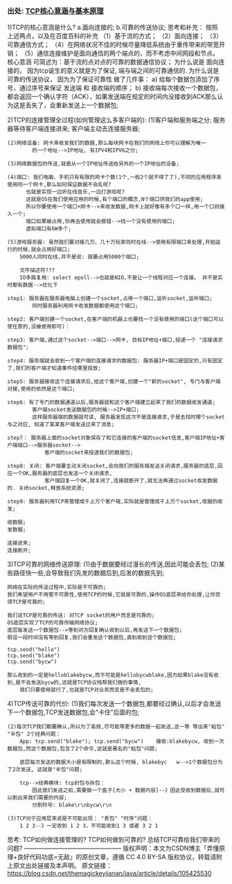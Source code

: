 ### 出处: [TCP核心意涵与基本原理](https://blog.csdn.net/themagickeyjianan/article/details/105425530)


1)TCP的核心意涵是什么?
	a.面向连接的;
	b.可靠的传送协议;
思考和补充：
  按照 上述两点，以及在百度百科的补充
  （1）基于流的方式；
  （2）面向连接；
  （3）可靠通信方式；
  （4）在网络状况不佳的时候尽量降低系统由于重传带来的带宽开销；
  （5）通信连接维护是面向通信的两个端点的，而不考虑中间网段和节点。
  核心意涵 可简述为：基于流的点对点的可靠的数据通信协议；
  为什么说是 面向连接的， 因为tcp诞生的意义就是为了保证, 端与端之间的可靠通信的.
  为什么说是 可靠的传送协议， 因为为了保证可靠性 做了几件事：
    a) 给每个数据包添加了序号，通过序号来保证 发送端 和 接收端的顺序；
    b) 接收端每次接收一个数据包，都会返回一个确认字符（ACK），如果发送端在规定的时间内没接收到ACK那么认为这是丢失了，会重新发送上一个数据包;


2)TCP的连接管理全过程(如何管理这么多客户端的):
	(1)客户端和服务端之分;
		服务器等待客户端连接进来;
		客户端主动去连接服务器;
 
	(2)网络设备: 网卡来收发我们的数据,那么每块网卡在我们的网络上你可以理解为唯一
			的一个地址-->IP地址, 有IPV4和IPV6之分;
 
	(3)网络数据包的传送,就是从一个IP地址传送给另外的一个IP地址的设备;
 
	(4)端口: 我们电脑、手机只有有限的网卡个数(1个,一般2个就不得了了),不同的应用程序来使用同一个网卡,那么如何保证数据不会乱呢?
		  也就是实现一边听在线音乐,一边打游戏呢?
		  这就是OS在我们使用应用的时候,有个端口的概念,N个端口供我们的app使用;
		  所以你要使用一个端口+网卡-->来收发数据,网卡上就好像有多个口一样,用一个口则接入一个;
		  端口如果被占用,你再去使用就会报错-->找一个没有使用的端口;
		  虚拟端口有6W多个;
    
    (5)游戏服务器: 虽然我们要对接几万、几十万玩家同时在线-->使用有限端口来处理,开始运行的时候,就会占用好端口;
    	5000人同时在线,并不是说: 就要占用5000个端口;
 
    	文件描述符???
    	IO多路复用: select epoll-->也就是NIO,不是让一个线程对应一个连接。 并不是实时都有数据-->优化下
 
    step1: 服务器在服务器电脑上创建一个socket,占用一个端口,监听socket,监听端口;
    		同时服务器利用网卡收发数据都使用这个端口;
 
    step2: 客户端创建一个socket,在客户端的机器上也要找一个没有使用的端口(这个端口可以使任意的,没被使用即可)：
    
    step3: 客户端,通过这个socket-->端口-->网卡, 目标IP地址+端口,投递一个 "连接请求数据包";
 
    step4: 服务端就会收到一个客户端的连接请求的数据包: 服务器IP+端口是固定的,只有固定了,我们的客户端才知道事件往哪里投放; 	
 
    step5: 服务器接收这个连接请求后,给这个客户端,创建一个"新的socket", 专门与客户端对接,使用的依然是这个端口;	
 
    step6: 有了专门的数据通道以后,服务器就和这个客户端建立起来了我们的数据收发通道;
    		客户端socket发送数据包的时候-->IP+端口;
    		这样服务器端的数据就可读, 服务器发现这次不是连接请求,于是去找时哪个socket与之对应, 知道了某某客户端发送过来了消息;
 
    step7： 服务器上面的socket对象保存了和它连接的客户端的socket信息,客户端IP地址+客户端端口-->服务器socket-->
    			客户端的socket来投递我们的数据包;
 
    step8: 关闭: 客户端要主动关闭socket,会向我们的服务端发送关闭请求,服务器的底层,回应一个OK,服务器的底层也发送一个关闭请求,
    			客户端回复一个OK,就关闭了,连接就断开了,就无法再通过socket收发数据的. 关闭socket,释放系统资源;
 
    step9: 服务器利用TCP来管理成千上万个客户端,实际就是管理成千上万个socket,收据的收发;
 
    收数据;
    发数据;
 
    连接进来;
    连接断开;
 
3)TCP可靠的网络传送原理:
	(1)由于数据要经过漫长的传送,因此可能会丢包;
	(2)某些路径快一些,会导致我们先发的数据后到,后发的数据先到;
 
	网络在实际的传送过程中,实际是不可靠的;
	我们希望用户不用管不可靠性,使用TCP的时候,它就是可靠的,操作OS底层来给你处理,让你觉得TCP是可靠的;
 
	我们说TCP是可靠的传送: 对TCP socket的用户而言是可靠的;
	OS底层实现了TCP的可靠传输网络协议;
	底层每发送一个数据包-->等到对方回复确认收到以后,再发送下一个数据包;
	假设一段时间没有等到回复,我们会重发这个数据包,直到收到这个数据包;   
 
	tcp.send("hello")
	tcp.send("blake")
	tcp.send("bycw")
 
	那么收到的一定是helloblakebycw,而不可能是hellobycwblake,因为如果blake没有收到,是不会发送bycw的,这就是TCP协议栈帮我们做的事情,
		我们只要使用就行了,也就是TCP对业务而言是不会丢包的;
 
4)TCP传送可靠的代价:
	(1)我们每次发送一个数据包,都要经过确认,以后才会发送下一个数据包,TCP发送数据包,会"卡住"后面的包;
 
	(2)每次TCP我们都要确认,所以为了高效,尽可能等更多的数据一起发送,这一等 等出来"粘包" "半包" 2个经典问题：
		App: tcp.send("blake"); tcp.send("bycw")    接收:blakebycw, 收到一次数据包,而这个数据包,包含了2个命令,这就是著名的"粘包"问题;
 
		底层每次发送的数据大小是有限制的,那么这个时候, blakebyc   w-->1个数据包分为了2次发送, 这就是"半包"问题;
 
		tcp-->经典模块: tcp封包与拆包：
			因此我们发送之前,需要做一个盒子[大小 + 数据内容]--》因此受收到数据后,就可以割出来我们需要的内容;
			分割符号: blake\r\nbycw\r\n
 
	(3)TCP对于应用层来说是不可能出现： "丢包" "时序"问题：
		1 2 3--》一定收到 1 2 3，不可能收到1 3 或者 3 2 1
 
 
思考:
    TCP如何做连接管理的?
    TCP如何做到可靠的?
    总结TCP可靠给我们带来的问题?
————————————————
版权声明：本文为CSDN博主「弄懂原理+良好代码功底=无敌」的原创文章，遵循 CC 4.0 BY-SA 版权协议，转载请附上原文出处链接及本声明。
原文链接：https://blog.csdn.net/themagickeyjianan/java/article/details/105425530
